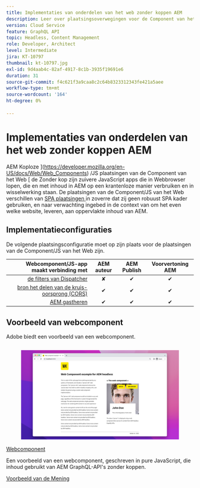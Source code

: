 ```yaml
---
title: Implementaties van onderdelen van het web zonder koppen AEM
description: Leer over plaatsingsoverwegingen voor de Component van het Web/zuivere op JS-Gebaseerde AEM Headless plaatsingen.
version: Cloud Service
feature: GraphQL API
topic: Headless, Content Management
role: Developer, Architect
level: Intermediate
jira: KT-10797
thumbnail: kt-10797.jpg
exl-id: 9d4aab4c-82af-4917-8c1b-3935f19691e6
duration: 31
source-git-commit: f4c621f3a9caa8c2c64b8323312343fe421a5aee
workflow-type: tm+mt
source-wordcount: '164'
ht-degree: 0%

---
```


# Implementaties van onderdelen van het web zonder koppen AEM

AEM Koploze ](https://developer.mozilla.org/en-US/docs/Web/Web_Components) /JS plaatsingen van de Component van het Web [ de Zonder kop zijn zuivere JavaScript apps die in Webbrowser lopen, die en met inhoud in AEM op een krantenloze manier verbruiken en in wisselwerking staan. De plaatsingen van de Component/JS van het Web verschillen van [ SPA plaatsingen ](./spa.md) in zoverre dat zij geen robuust SPA kader gebruiken, en naar verwachting ingebed in de context van om het even welke website, leveren, aan oppervlakte inhoud van AEM.


## Implementatieconfiguraties

De volgende plaatsingsconfiguratie moet op zijn plaats voor de plaatsingen van de Component/JS van het Web zijn.

| Webcomponent/JS-app maakt verbinding met | AEM auteur | AEM Publish | Voorvertoning AEM |
|---------------------------------------------------:|:----------:|:-----------:|:-----------:|
| [ de filters van Dispatcher ](./configurations/dispatcher-filters.md) | ✘ | ✔ | ✔ |
| [ bron het delen van de kruis-oorsprong (CORS) ](./configurations/cors.md) | ✔ | ✔ | ✔ |
| [ AEM gastheren ](./configurations/aem-hosts.md) | ✔ | ✔ | ✔ |

## Voorbeeld van webcomponent

Adobe biedt een voorbeeld van een webcomponent.

<div class="columns is-multiline">
    <!-- Web Component -->
    <div class="column is-half-tablet is-half-desktop is-one-third-widescreen" aria-label="Web Component" tabindex="0">
       <div class="card">
           <div class="card-image">
               <figure class="image is-16by9">
                   <a href="../example-apps/web-component.md" title="Webcomponent" tabindex="-1">
                       <img class="is-bordered-r-small" src="../example-apps/assets/web-component/web-component-card.png" alt="Webcomponent">
                   </a>
               </figure>
           </div>
           <div class="card-content is-padded-small">
               <div class="content">
                   <p class="headline is-size-6 has-text-weight-bold"><a href="../example-apps/web-component.md" title="Webcomponent">Webcomponent</a></p>
                   <p class="is-size-6">Een voorbeeld van een webcomponent, geschreven in pure JavaScript, die inhoud gebruikt van AEM GraphQL-API's zonder koppen.</p>
                   <a href="../example-apps/web-component.md" class="spectrum-Button spectrum-Button--outline spectrum-Button--primary spectrum-Button--sizeM">
                       <span class="spectrum-Button-label has-no-wrap has-text-weight-bold"> Voorbeeld van de Mening </span>
                   </a>
               </div>
           </div>
       </div>
    </div>
</div>
